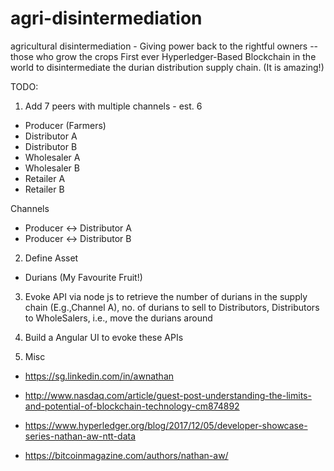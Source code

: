 # agri-disintermediation
agricultural disintermediation - Giving power back to the rightful owners -- those who grow the crops 
First ever Hyperledger-Based Blockchain in the world to disintermediate the durian distribution supply chain. (It is amazing!)

TODO:
1. Add 7 peers with multiple channels - est. 6 

- Producer (Farmers)
- Distributor A
- Distributor B
- Wholesaler A 
- Wholesaler B
- Retailer A
- Retailer B

Channels 
- Producer <-> Distributor A
- Producer <-> Distributor B

2. Define Asset
- Durians (My Favourite Fruit!)

3. Evoke API via node js to retrieve the number of durians in the supply chain (E.g.,Channel A), no. of durians to sell to Distributors, Distributors to WholeSalers, i.e., move the durians around

4. Build a Angular UI to evoke these APIs 

5. Misc

- https://sg.linkedin.com/in/awnathan

- http://www.nasdaq.com/article/guest-post-understanding-the-limits-and-potential-of-blockchain-technology-cm874892

- https://www.hyperledger.org/blog/2017/12/05/developer-showcase-series-nathan-aw-ntt-data

- https://bitcoinmagazine.com/authors/nathan-aw/
